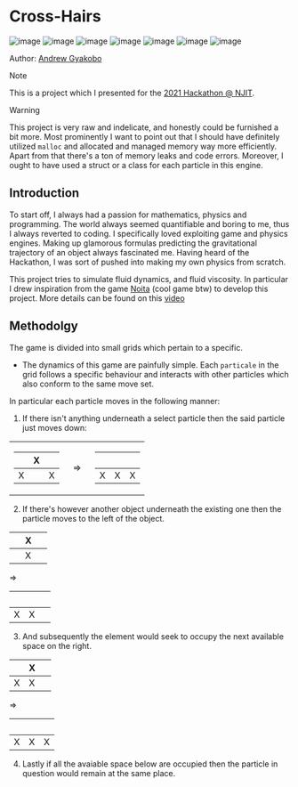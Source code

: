 # Cross-Hairs

![image](https://img.shields.io/badge/Devpost-003E54?style=for-the-badge&logo=Devpost&logoColor=white)
![image](https://img.shields.io/badge/C-00599C?style=for-the-badge&logo=c&logoColor=white)
![image](https://img.shields.io/badge/C%2B%2B-00599C?style=for-the-badge&logo=c%2B%2B&logoColor=white)
![image](https://img.shields.io/badge/Python-FFD43B?style=for-the-badge&logo=python&logoColor=blue)
![image](https://img.shields.io/badge/OpenCV-27338e?style=for-the-badge&logo=OpenCV&logoColor=white)
![image](https://img.shields.io/badge/CMake-064F8C?style=for-the-badge&logo=cmake&logoColor=white)
![image](https://img.shields.io/badge/windows%20terminal-4D4D4D?style=for-the-badge&logo=windows%20terminal&logoColor=white)

Author: [Andrew Gyakobo](https://github.com/Gyakobo)

>[!NOTE]
>This is a project which I presented for the [2021 Hackathon @ NJIT](https://devpost.com/software/cross-hairs).  

>[!WARNING]
>This project is very raw and indelicate, and honestly could be furnished a bit more. Most prominently I want to point out that I should have definitely utilized `malloc` and allocated and managed memory way more efficiently. Apart from that there's a ton of memory leaks and code errors. Moreover, I ought to have used a struct or a class for each particle in this engine.  

## Introduction

To start off, I always had a passion for mathematics, physics and programming. The world always seemed quantifiable and boring to me, thus I always reverted to coding. I specifically loved exploiting game and physics engines. Making up glamorous formulas predicting the gravitational trajectory of an object always fascinated me. Having heard of the Hackathon, I was sort of pushed into making my own physics from scratch.

This project tries to simulate fluid dynamics, and fluid viscosity. In particular I drew inspiration from the game [Noita](https://store.steampowered.com/app/881100/Noita/) (cool game btw) to develop this project. More details can be found on this [video](https://youtu.be/mcoHVF-JWog?si=MOAMeUlSdaGBlRED)

## Methodolgy

The game is divided into small grids which pertain to a specific.

* The dynamics of this game are painfully simple. Each `particale` in the grid follows a specific behaviour and interacts with other particles which also conform to the same move set.

In particular each particle moves in the following manner:

1. If there isn't anything underneath a select particle then the said particle just moves down:

<table>

<tr><td>

|   | X |   |
|---|---|---|
| X |   | X |

</td><td>

&nbsp;
=>
&nbsp;

</td><td>

|   | &nbsp; |   |
|---|---|---|
| X | X | X |

</td></tr>

</table>

2. If there's however another object underneath the existing one then the particle moves to the left of the object.

<p><p>

| &nbsp; | X | &nbsp; |
|---|---|---|
|   | X |   |

</p><p>

=>

</p><p>

|   |   | &nbsp; |
|---|---|---|
| X | X |   |

</p></p>

3. And subsequently the element would seek to occupy the next available space on the right. 


<p><p>

| &nbsp; | X | &nbsp; |
|---|---|---|
| X | X |   |

</p><p>

=>

</p><p>

|   |   | &nbsp; |
|---|---|---|
| X | X | X |

</p></p>

4. Lastly if all the avaiable space below are occupied then the particle in question would remain at the same place.
